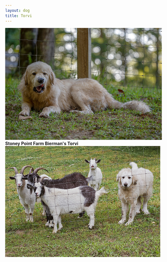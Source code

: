 ```yaml
---
layout: dog
title: Torvi
---
```


<div class="fotorama" data-nav="thumbs" data-allowfullscreen="native" data-navposition="top" data-hash="true" data-autoplay="true">
    <a href="assets/content/dogs/torvi/img/DSC_2229.jpg"><img src="assets/content/dogs/torvi/img/DSC_2229_TB.jpg" /></a>
    <div class="lead"><strong>Stoney Point Farm Bierman's Torvi</strong></div>
    <a href="assets/content/dogs/torvi/img/DSC_3248.jpg"><img src="assets/content/dogs/torvi/img/DSC_3248_TB.jpg" /></a>
</div>

